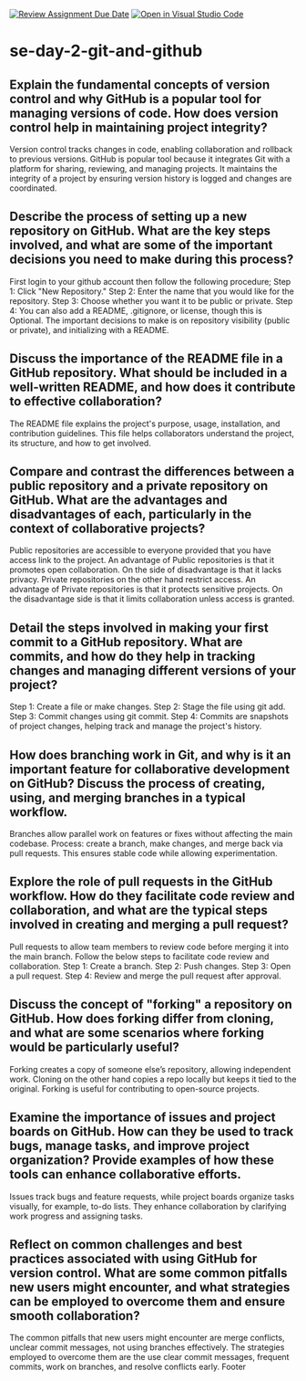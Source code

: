 [![Review Assignment Due Date](https://classroom.github.com/assets/deadline-readme-button-22041afd0340ce965d47ae6ef1cefeee28c7c493a6346c4f15d667ab976d596c.svg)](https://classroom.github.com/a/8wgCKhpZ)
[![Open in Visual Studio Code](https://classroom.github.com/assets/open-in-vscode-2e0aaae1b6195c2367325f4f02e2d04e9abb55f0b24a779b69b11b9e10269abc.svg)](https://classroom.github.com/online_ide?assignment_repo_id=15583631&assignment_repo_type=AssignmentRepo)
# se-day-2-git-and-github
## Explain the fundamental concepts of version control and why GitHub is a popular tool for managing versions of code. How does version control help in maintaining project integrity?
Version control tracks changes in code, enabling collaboration and rollback to previous versions. 
GitHub is popular tool because it integrates Git with a platform for sharing, reviewing, and managing projects. 
It maintains the integrity of a project by ensuring version history is logged and changes are coordinated.

## Describe the process of setting up a new repository on GitHub. What are the key steps involved, and what are some of the important decisions you need to make during this process?
First login to your github account then follow the following procedure;
Step 1: Click "New Repository."
Step 2: Enter the name that you would like for the repository.
Step 3: Choose whether you want it to be public or private.
Step 4: You can also add a README, .gitignore, or license, though this is Optional.
The important decisions to make is on repository visibility (public or private), and initializing with a README.

## Discuss the importance of the README file in a GitHub repository. What should be included in a well-written README, and how does it contribute to effective collaboration?
The README file explains the project's purpose, usage, installation, and contribution guidelines. 
This file helps collaborators understand the project, its structure, and how to get involved.

## Compare and contrast the differences between a public repository and a private repository on GitHub. What are the advantages and disadvantages of each, particularly in the context of collaborative projects?
Public repositories are accessible to everyone provided that you have access link to the project. 
An advantage of Public repositories is that it promotes open collaboration.
On the side of disadvantage is that it lacks privacy.
Private repositories on the other hand restrict access.
An advantage of Private repositories is that it protects sensitive projects.
On the disadvantage side is that it limits collaboration unless access is granted.

## Detail the steps involved in making your first commit to a GitHub repository. What are commits, and how do they help in tracking changes and managing different versions of your project?
Step 1: Create a file or make changes.
Step 2: Stage the file using git add.
Step 3: Commit changes using git commit.
Step 4: Commits are snapshots of project changes, helping track and manage the project's history.

## How does branching work in Git, and why is it an important feature for collaborative development on GitHub? Discuss the process of creating, using, and merging branches in a typical workflow.
Branches allow parallel work on features or fixes without affecting the main codebase. Process: create a branch, make changes, and merge back via pull requests. This ensures stable code while allowing experimentation.

## Explore the role of pull requests in the GitHub workflow. How do they facilitate code review and collaboration, and what are the typical steps involved in creating and merging a pull request?
Pull requests to allow team members to review code before merging it into the main branch. 
Follow the below steps to facilitate code review and collaboration. 
Step 1: Create a branch.
Step 2: Push changes.
Step 3: Open a pull request.
Step 4: Review and merge the pull request after approval.

## Discuss the concept of "forking" a repository on GitHub. How does forking differ from cloning, and what are some scenarios where forking would be particularly useful?
Forking creates a copy of someone else’s repository, allowing independent work. 
Cloning on the other hand copies a repo locally but keeps it tied to the original. 
Forking is useful for contributing to open-source projects.

## Examine the importance of issues and project boards on GitHub. How can they be used to track bugs, manage tasks, and improve project organization? Provide examples of how these tools can enhance collaborative efforts.
Issues track bugs and feature requests, while project boards organize tasks visually, for example, to-do lists. 
They enhance collaboration by clarifying work progress and assigning tasks.

## Reflect on common challenges and best practices associated with using GitHub for version control. What are some common pitfalls new users might encounter, and what strategies can be employed to overcome them and ensure smooth collaboration?
The common pitfalls that new users might encounter are merge conflicts, unclear commit messages, not using branches effectively. 
The strategies employed to overcome them are the use clear commit messages, frequent commits, work on branches, and resolve conflicts early.
Footer
